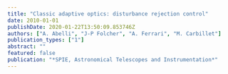 ```yaml
---
title: "Classic adaptive optics: disturbance rejection control"
date: 2010-01-01
publishDate: 2020-01-22T13:50:09.853746Z
authors: ["A. Abelli", "J-P Folcher", "A. Ferrari", "M. Carbillet"]
publication_types: ["1"]
abstract: ""
featured: false
publication: "*SPIE, Astronomical Telescopes and Instrumentation*"
---
```



